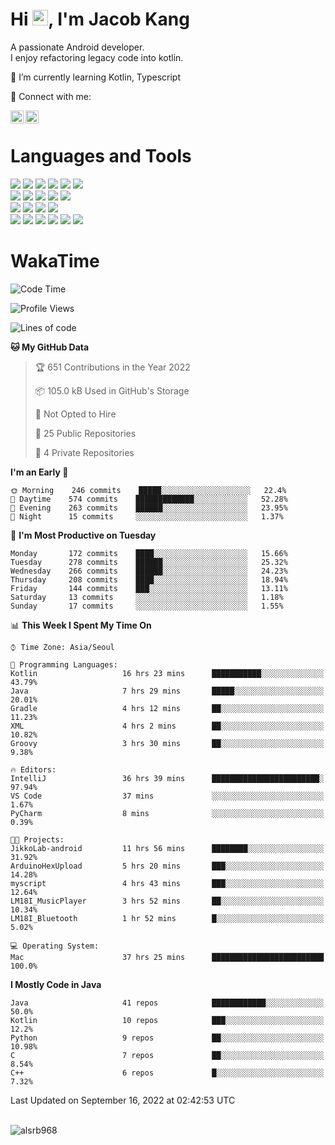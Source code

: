 # Hi <img src="https://media.giphy.com/media/hvRJCLFzcasrR4ia7z/giphy.gif" width="25px">, I'm Jacob Kang
A passionate Android developer.
</br>
I enjoy refactoring legacy code into kotlin.

🌱 I’m currently learning Kotlin, Typescript

🤝 Connect with me:

<a href="https://www.linkedin.com/in/minkyu-kang-b7477b1b2/"><img align="left" src="https://raw.githubusercontent.com/yushi1007/yushi1007/main/images/linkedin.svg" alt="Minkyu Kang | LinkedIn" width="21px"/></a>
<a href="https://www.instagram.com/_jacob_kang/"><img align="left" src="https://raw.githubusercontent.com/yushi1007/yushi1007/main/images/instagram.svg" alt="Jacob Kang | Instagram" width="21px"/></a>

</br>

# Languages and Tools

<div align="left">
<img src="https://img.shields.io/badge/java-007396?logo=java&logoColor=white"/>
<img src="https://img.shields.io/badge/kotlin-7F52FF?logo=kotlin&logoColor=white"/>
<img src="https://img.shields.io/badge/python-3776AB?logo=python&logoColor=white"/>
<img src="https://img.shields.io/badge/bash shell-4EAA25?logo=gnubash&logoColor=white"/>
<img src="https://img.shields.io/badge/c-A8B9CC?logo=c&logoColor=white"/>
<img src="https://img.shields.io/badge/c++-00599C?logo=c%2b%2b&logoColor=white"/>
</div>
<div align="left">
<img src="https://img.shields.io/badge/git-F05032?logo=git&logoColor=white"/>
<img src="https://img.shields.io/badge/github-181717?logo=github&logoColor=white"/>
<img src="https://img.shields.io/badge/mysql-4479A1?logo=mysql&logoColor=white"/>
<img src="https://img.shields.io/badge/sqlite-003B57?logo=sqlite&logoColor=white"/>
<img src="https://img.shields.io/badge/amazon AWS-232F3E?logo=amazonaws&logoColor=white"/>
</div>
<div align="left">
<img src="https://img.shields.io/badge/android-3DDC84?logo=android&logoColor=white"/>
<img src="https://img.shields.io/badge/linux-FCC624?logo=linux&logoColor=white"/>
<img src="https://img.shields.io/badge/flask-000000?logo=flask&logoColor=white"/>
<img src="https://img.shields.io/badge/arduino-00979D?logo=arduino&logoColor=white"/>
</div>
<div align="left">
<img src="https://img.shields.io/badge/slack-4A154B?logo=slack&logoColor=white"/>
<img src="https://img.shields.io/badge/notion-000000?logo=notion&logoColor=white"/>
<img src="https://img.shields.io/badge/jira-0052CC?logo=jira&logoColor=white"/>
<img src="https://img.shields.io/badge/postman-FF6C37?logo=postman&logoColor=white"/>
<img src="https://img.shields.io/badge/intellij-000000?logo=intellijidea&logoColor=white"/>
<img src="https://img.shields.io/badge/pycharm-000000?logo=pycharm&logoColor=white"/>
</div>

# WakaTime

<!--START_SECTION:waka-->
![Code Time](http://img.shields.io/badge/Code%20Time-1%2C213%20hrs%2028%20mins-blue)

![Profile Views](http://img.shields.io/badge/Profile%20Views-1-blue)

![Lines of code](https://img.shields.io/badge/From%20Hello%20World%20I%27ve%20Written--363%20Thousand%20lines%20of%20code-blue)

**🐱 My GitHub Data** 

> 🏆 651 Contributions in the Year 2022
 > 
> 📦 105.0 kB Used in GitHub's Storage 
 > 
> 🚫 Not Opted to Hire
 > 
> 📜 25 Public Repositories 
 > 
> 🔑 4 Private Repositories  
 > 
**I'm an Early 🐤** 

```text
🌞 Morning    246 commits    █████░░░░░░░░░░░░░░░░░░░░   22.4% 
🌆 Daytime    574 commits    █████████████░░░░░░░░░░░░   52.28% 
🌃 Evening    263 commits    ██████░░░░░░░░░░░░░░░░░░░   23.95% 
🌙 Night      15 commits     ░░░░░░░░░░░░░░░░░░░░░░░░░   1.37%

```
📅 **I'm Most Productive on Tuesday** 

```text
Monday       172 commits    ████░░░░░░░░░░░░░░░░░░░░░   15.66% 
Tuesday      278 commits    ██████░░░░░░░░░░░░░░░░░░░   25.32% 
Wednesday    266 commits    ██████░░░░░░░░░░░░░░░░░░░   24.23% 
Thursday     208 commits    ████░░░░░░░░░░░░░░░░░░░░░   18.94% 
Friday       144 commits    ███░░░░░░░░░░░░░░░░░░░░░░   13.11% 
Saturday     13 commits     ░░░░░░░░░░░░░░░░░░░░░░░░░   1.18% 
Sunday       17 commits     ░░░░░░░░░░░░░░░░░░░░░░░░░   1.55%

```


📊 **This Week I Spent My Time On** 

```text
⌚︎ Time Zone: Asia/Seoul

💬 Programming Languages: 
Kotlin                   16 hrs 23 mins      ███████████░░░░░░░░░░░░░░   43.79% 
Java                     7 hrs 29 mins       █████░░░░░░░░░░░░░░░░░░░░   20.01% 
Gradle                   4 hrs 12 mins       ██░░░░░░░░░░░░░░░░░░░░░░░   11.23% 
XML                      4 hrs 2 mins        ██░░░░░░░░░░░░░░░░░░░░░░░   10.82% 
Groovy                   3 hrs 30 mins       ██░░░░░░░░░░░░░░░░░░░░░░░   9.38%

🔥 Editors: 
IntelliJ                 36 hrs 39 mins      ████████████████████████░   97.94% 
VS Code                  37 mins             ░░░░░░░░░░░░░░░░░░░░░░░░░   1.67% 
PyCharm                  8 mins              ░░░░░░░░░░░░░░░░░░░░░░░░░   0.39%

🐱‍💻 Projects: 
JikkoLab-android         11 hrs 56 mins      ████████░░░░░░░░░░░░░░░░░   31.92% 
ArduinoHexUpload         5 hrs 20 mins       ███░░░░░░░░░░░░░░░░░░░░░░   14.28% 
myscript                 4 hrs 43 mins       ███░░░░░░░░░░░░░░░░░░░░░░   12.64% 
LM18I_MusicPlayer        3 hrs 52 mins       ██░░░░░░░░░░░░░░░░░░░░░░░   10.34% 
LM18I_Bluetooth          1 hr 52 mins        █░░░░░░░░░░░░░░░░░░░░░░░░   5.02%

💻 Operating System: 
Mac                      37 hrs 25 mins      █████████████████████████   100.0%

```

**I Mostly Code in Java** 

```text
Java                     41 repos            ████████████░░░░░░░░░░░░░   50.0% 
Kotlin                   10 repos            ███░░░░░░░░░░░░░░░░░░░░░░   12.2% 
Python                   9 repos             ██░░░░░░░░░░░░░░░░░░░░░░░   10.98% 
C                        7 repos             ██░░░░░░░░░░░░░░░░░░░░░░░   8.54% 
C++                      6 repos             █░░░░░░░░░░░░░░░░░░░░░░░░   7.32%

```



 Last Updated on September 16, 2022 at 02:42:53 UTC
<!--END_SECTION:waka-->

</br>

<div align="left">
<img align="left" src="https://github-readme-stats.vercel.app/api/top-langs?username=alsrb968&show_icons=true&locale=en&layout=compact&theme=dark" alt="alsrb968" />
</div>
